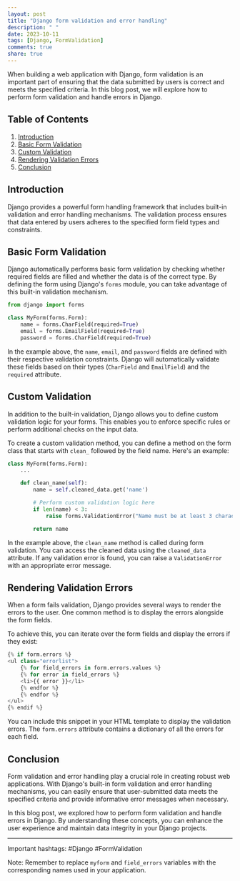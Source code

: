 ```yaml
---
layout: post
title: "Django form validation and error handling"
description: " "
date: 2023-10-11
tags: [Django, FormValidation]
comments: true
share: true
---
```


When building a web application with Django, form validation is an important part of ensuring that the data submitted by users is correct and meets the specified criteria. In this blog post, we will explore how to perform form validation and handle errors in Django.

## Table of Contents
1. [Introduction](#introduction)
2. [Basic Form Validation](#basic-form-validation)
3. [Custom Validation](#custom-validation)
4. [Rendering Validation Errors](#rendering-validation-errors)
5. [Conclusion](#conclusion)

## Introduction
Django provides a powerful form handling framework that includes built-in validation and error handling mechanisms. The validation process ensures that data entered by users adheres to the specified form field types and constraints.

## Basic Form Validation
Django automatically performs basic form validation by checking whether required fields are filled and whether the data is of the correct type. By defining the form using Django's `forms` module, you can take advantage of this built-in validation mechanism.

```python
from django import forms

class MyForm(forms.Form):
    name = forms.CharField(required=True)
    email = forms.EmailField(required=True)
    password = forms.CharField(required=True)
```

In the example above, the `name`, `email`, and `password` fields are defined with their respective validation constraints. Django will automatically validate these fields based on their types (`CharField` and `EmailField`) and the `required` attribute.

## Custom Validation
In addition to the built-in validation, Django allows you to define custom validation logic for your forms. This enables you to enforce specific rules or perform additional checks on the input data.

To create a custom validation method, you can define a method on the form class that starts with `clean_` followed by the field name. Here's an example:

```python
class MyForm(forms.Form):
    ...

    def clean_name(self):
        name = self.cleaned_data.get('name')

        # Perform custom validation logic here
        if len(name) < 3:
            raise forms.ValidationError("Name must be at least 3 characters long.")

        return name
```

In the example above, the `clean_name` method is called during form validation. You can access the cleaned data using the `cleaned_data` attribute. If any validation error is found, you can raise a `ValidationError` with an appropriate error message.

## Rendering Validation Errors
When a form fails validation, Django provides several ways to render the errors to the user. One common method is to display the errors alongside the form fields.

To achieve this, you can iterate over the form fields and display the errors if they exist:

```python
{% if form.errors %}
<ul class="errorlist">
    {% for field_errors in form.errors.values %}
    {% for error in field_errors %}
    <li>{{ error }}</li>
    {% endfor %}
    {% endfor %}
</ul>
{% endif %}
```

You can include this snippet in your HTML template to display the validation errors. The `form.errors` attribute contains a dictionary of all the errors for each field.

## Conclusion
Form validation and error handling play a crucial role in creating robust web applications. With Django's built-in form validation and error handling mechanisms, you can easily ensure that user-submitted data meets the specified criteria and provide informative error messages when necessary.

In this blog post, we explored how to perform form validation and handle errors in Django. By understanding these concepts, you can enhance the user experience and maintain data integrity in your Django projects.

---

Important hashtags: #Django #FormValidation

Note: Remember to replace `myform` and `field_errors` variables with the corresponding names used in your application.